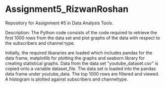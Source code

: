 # Assignment5_RizwanRoshan
Repository for Assignment #5 in Data Analysis Tools.

Description:
The Python code consists of the code required to retrieve the first 1000 rows from the data set and plot graphs of the data with respect to the subscribers and channel type.

Initially, the required libararies are loaded which includes pandas for the data frame, matplotlib for plotting the graphs and seaborn library for creating statistical graphs.
Data from the data set "youtube_dataset.csv" is copied onto a variable dataset_file. The data set is loaded into the pandas data frame under youtube_data.
The top 1000 rows are filtered and viewed.
A histogram is plotted against subscribers and channeltype.
